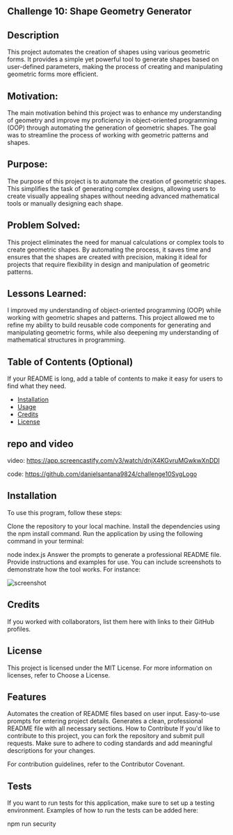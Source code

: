 ## Challenge 10: Shape Geometry Generator

## Description
This project automates the creation of shapes using various geometric forms. It provides a simple yet powerful tool to generate shapes based on user-defined parameters, making the process of creating and manipulating geometric forms more efficient.

## Motivation:
The main motivation behind this project was to enhance my understanding of geometry and improve my proficiency in object-oriented programming (OOP) through automating the generation of geometric shapes. The goal was to streamline the process of working with geometric patterns and shapes.

## Purpose:
The purpose of this project is to automate the creation of geometric shapes. This simplifies the task of generating complex designs, allowing users to create visually appealing shapes without needing advanced mathematical tools or manually designing each shape.

## Problem Solved:
This project eliminates the need for manual calculations or complex tools to create geometric shapes. By automating the process, it saves time and ensures that the shapes are created with precision, making it ideal for projects that require flexibility in design and manipulation of geometric patterns.

## Lessons Learned:
I improved my understanding of object-oriented programming (OOP) while working with geometric shapes and patterns. This project allowed me to refine my ability to build reusable code components for generating and manipulating geometric forms, while also deepening my understanding of mathematical structures in programming.

## Table of Contents (Optional)

If your README is long, add a table of contents to make it easy for users to find what they need.

- [Installation](#installation)
- [Usage](#usage)
- [Credits](#credits)
- [License](#license)

## repo and video

video: https://app.screencastify.com/v3/watch/dnjX4KGvruMGwkwXnDDl

code: https://github.com/danielsantana9824/challenge10SvgLogo


## Installation

To use this program, follow these steps:

Clone the repository to your local machine.
Install the dependencies using the npm install command.
Run the application by using the following command in your terminal:


node index.js
Answer the prompts to generate a professional README file.
Provide instructions and examples for use. You can include screenshots to demonstrate how the tool works. For instance:


![screenshot](\images\screenshot.png)

## Credits
If you worked with collaborators, list them here with links to their GitHub profiles.


## License

This project is licensed under the MIT License. For more information on licenses, refer to Choose a License.

## Features
Automates the creation of README files based on user input.
Easy-to-use prompts for entering project details.
Generates a clean, professional README file with all necessary sections.
How to Contribute
If you'd like to contribute to this project, you can fork the repository and submit pull requests. Make sure to adhere to coding standards and add meaningful descriptions for your changes.

For contribution guidelines, refer to the Contributor Covenant.

## Tests

If you want to run tests for this application, make sure to set up a testing environment. Examples of how to run the tests can be added here:

npm run security 
